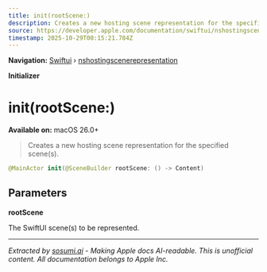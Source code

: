 ```yaml
---
title: init(rootScene:)
description: Creates a new hosting scene representation for the specified scene(s).
source: https://developer.apple.com/documentation/swiftui/nshostingscenerepresentation/init(rootscene:)
timestamp: 2025-10-29T00:15:21.784Z
---
```


**Navigation:** [Swiftui](/documentation/swiftui) › [nshostingscenerepresentation](/documentation/swiftui/nshostingscenerepresentation)

**Initializer**

# init(rootScene:)

**Available on:** macOS 26.0+

> Creates a new hosting scene representation for the specified scene(s).

```swift
@MainActor init(@SceneBuilder rootScene: () -> Content)
```

## Parameters

**rootScene**

The SwiftUI scene(s) to be represented.

---

*Extracted by [sosumi.ai](https://sosumi.ai) - Making Apple docs AI-readable.*
*This is unofficial content. All documentation belongs to Apple Inc.*
